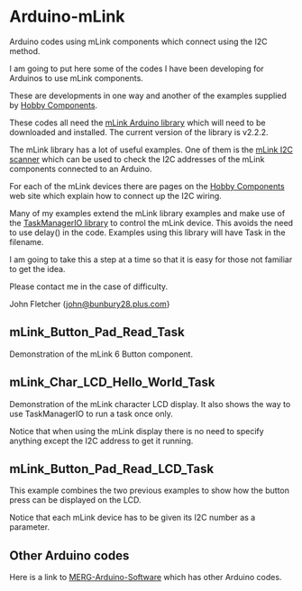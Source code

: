 # Arduino-mLink

Arduino codes using mLink components which connect using the I2C method.

I am going to put here some of the codes I have been developing for Arduinos to use mLink components.

These are developments in one way and another of the examples supplied by [Hobby Components](https://hobbycomponents.com/).

These codes all need the [mLink Arduino library](https://github.com/HobbyComponents/mLink) which will need to be downloaded and installed. The current version of the library is v2.2.2.

The mLink library has a lot of useful examples. One of them is the [mLink I2C scanner](https://github.com/HobbyComponents/mLink/tree/main/examples/mLink_I2C_Scanner) which can be used to check the I2C addresses of the mLink components connected to an Arduino.

For each of the mLink devices there are pages on the [Hobby Components](https://hobbycomponents.com/) web site which explain how to connect up the I2C wiring.

Many of my examples extend the mLink library examples and make use of the [TaskManagerIO library](https://tcmenu.github.io/documentation/arduino-libraries//taskmanager-io/) to control the mLink device. This avoids the need to use delay() in the code. Examples using this library will have Task in the filename.

I am going to take this a step at a time so that it is easy for those not familiar to get the idea.

Please contact me in the case of difficulty.

John Fletcher (john@bunbury28.plus.com}

## mLink_Button_Pad_Read_Task

Demonstration of the mLink 6 Button component.

## mLink_Char_LCD_Hello_World_Task

Demonstration of the mLink character LCD display. It also shows the way to use TaskManagerIO to run a task once only.

Notice that when using the mLink display there is no need to specify anything except the I2C address to get it running.

## mLink_Button_Pad_Read_LCD_Task

This example combines the two previous examples to show how the button press can be displayed on the LCD.

Notice that each mLink device has to be given its I2C number as a parameter.

## Other Arduino codes

Here is a link to [MERG-Arduino-Software](https://github.com/fletchjp/MERG-Arduino-Software) which has other Arduino codes.
